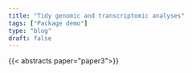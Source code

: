```yaml
---
title: "Tidy genomic and transcriptomic analyses"
tags: ["Package demo"]
type: "blog"
draft: false
---
```


{{< abstracts paper="paper3">}}


